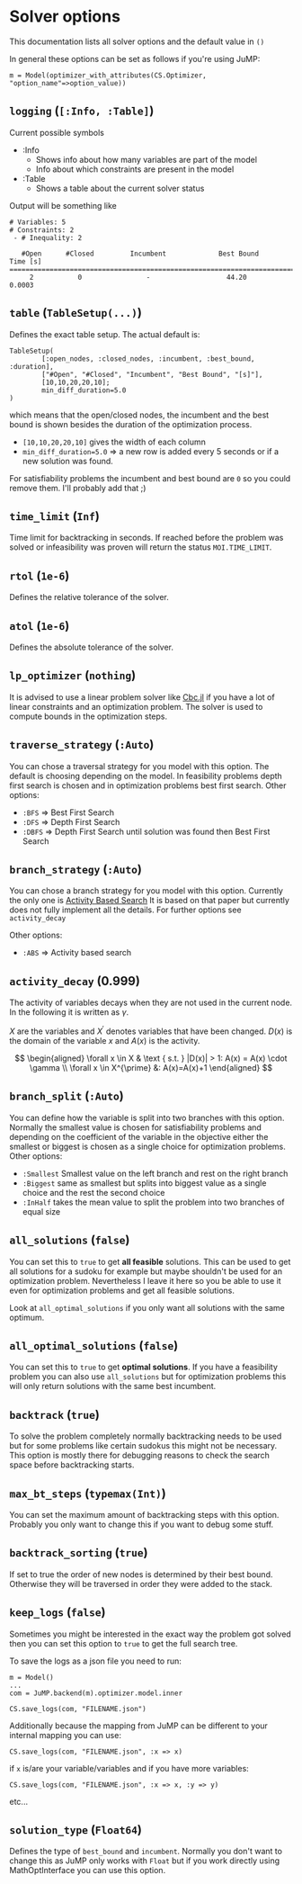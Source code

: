 # Solver options

This documentation lists all solver options and the default value in `()`

In general these options can be set as follows if you're using JuMP:

```
m = Model(optimizer_with_attributes(CS.Optimizer, "option_name"=>option_value))
```

## `logging` (`[:Info, :Table]`)

Current possible symbols
- :Info
    - Shows info about how many variables are part of the model
    - Info about which constraints are present in the model
- :Table
    - Shows a table about the current solver status

Output will be something like
```
# Variables: 5
# Constraints: 2
 - # Inequality: 2

   #Open      #Closed         Incumbent             Best Bound        Time [s]  
================================================================================
     2           0                -                   44.20            0.0003  
```
  
## `table` (`TableSetup(...)`)

Defines the exact table setup. The actual default is:

```
TableSetup(
        [:open_nodes, :closed_nodes, :incumbent, :best_bound, :duration],
        ["#Open", "#Closed", "Incumbent", "Best Bound", "[s]"],
        [10,10,20,20,10]; 
        min_diff_duration=5.0
)
```

which means that the open/closed nodes, the incumbent and the best bound is shown besides the duration of the optimization process. 
- `[10,10,20,20,10]` gives the width of each column
- `min_diff_duration=5.0` => a new row is added every 5 seconds or if a new solution was found.

For satisfiability problems the incumbent and best bound are `0` so you could remove them. I'll probably add that ;)

## `time_limit` (`Inf`)

Time limit for backtracking in seconds. If reached before the problem was solved or infeasibility was proven will return the status `MOI.TIME_LIMIT`.

## `rtol` (`1e-6`)

Defines the relative tolerance of the solver.

## `atol` (`1e-6`)

Defines the absolute tolerance of the solver.

## `lp_optimizer` (`nothing`)

It is advised to use a linear problem solver like [Cbc.jl](https://github.com/JuliaOpt/Cbc.jl) if you have a lot of linear constraints and an optimization problem. The solver is used to compute bounds in the optimization steps.

## `traverse_strategy` (`:Auto`)

You can chose a traversal strategy for you model with this option. The default is choosing depending on the model. In feasibility problems depth first search is chosen and in optimization problems best first search.
Other options:
- `:BFS` => Best First Search
- `:DFS` => Depth First Search
- `:DBFS` => Depth First Search until solution was found then Best First Search

## `branch_strategy` (`:Auto`)

You can chose a branch strategy for you model with this option. Currently the only one is [Activity Based Search](https://arxiv.org/pdf/1105.6314.pdf)
It is based on that paper but currently does not fully implement all the details. For further options see `activity_decay`

Other options:
- `:ABS` => Activity based search

## `activity_decay` (0.999)

The activity of variables decays when they are not used in the current node. In the following it is written as $\gamma$.

$X$ are the variables and $X^{\prime}$ denotes variables that have been changed. $D(x)$ is the domain of the variable $x$ and 
$A(x)$ is the activity.

$$
\begin{aligned}
\forall x \in X & \text { s.t. } |D(x)| > 1: A(x) = A(x) \cdot \gamma \\
\forall x \in X^{\prime} &: A(x)=A(x)+1
\end{aligned}
$$

## `branch_split` (`:Auto`)

You can define how the variable is split into two branches with this option. 
Normally the smallest value is chosen for satisfiability problems and depending on the coefficient of the variable in the objective either the smallest or biggest is chosen as a single choice for optimization problems.
Other options:
- `:Smallest` Smallest value on the left branch and rest on the right branch
- `:Biggest` same as smallest but splits into biggest value as a single choice and the rest the second choice
- `:InHalf` takes the mean value to split the problem into two branches of equal size

## `all_solutions` (`false`)

You can set this to `true` to get **all feasible** solutions. This can be used to get all solutions for a sudoku for example but maybe shouldn't be used for an optimization problem. Nevertheless I leave it here so you be able to use it even for optimization problems and get all feasible solutions.

Look at `all_optimal_solutions` if you only want all solutions with the same optimum.

## `all_optimal_solutions` (`false`)

You can set this to `true` to get **optimal solutions**. If you have a feasibility problem you can also use `all_solutions` but for optimization problems this will only return solutions with the same best incumbent.


## `backtrack` (`true`)

To solve the problem completely normally backtracking needs to be used but for some problems like certain sudokus this might not be necessary. This option is mostly there for debugging reasons to check the search space before backtracking starts.

## `max_bt_steps` (`typemax(Int)`)

You can set the maximum amount of backtracking steps with this option. Probably you only want to change this if you want to debug some stuff.

## `backtrack_sorting` (`true`)

If set to true the order of new nodes is determined by their best bound. Otherwise they will be traversed in order they were added to the stack.

## `keep_logs` (`false`)

Sometimes you might be interested in the exact way the problem got solved then you can set this option to `true` to get the full search tree.

To save the logs as a json file you need to run:

```
m = Model()
...
com = JuMP.backend(m).optimizer.model.inner

CS.save_logs(com, "FILENAME.json")
```

Additionally because the mapping from JuMP can be different to your internal mapping you can use:

```
CS.save_logs(com, "FILENAME.json", :x => x)
```
if `x` is/are your variable/variables and if you have more variables:

```
CS.save_logs(com, "FILENAME.json", :x => x, :y => y)
```
etc...

## `solution_type` (`Float64`)

Defines the type of `best_bound` and `incumbent`. Normally you don't want to change this as JuMP only works with `Float` but if you work directly using MathOptInterface you can use this option.

